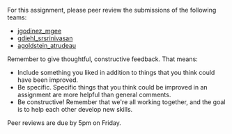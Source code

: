 For this assignment, please peer review the submissions of the following teams:
* [jgodinez_mgee](https://github.com/hmc-cs70-fall2015/Homework-9_jgodinez_mgee/issues/5)
* [gdiehl_srsrinivasan](https://github.com/hmc-cs70-fall2015/Homework-9_gdiehl_srsrinivasan/issues/5)
* [agoldstein_atrudeau](https://github.com/hmc-cs70-fall2015/Homework-9_agoldstein_atrudeau/issues/5)

Remember to give thoughtful, constructive feedback. That means:
* Include something you liked in addition to things that you think could have been improved.
* Be specific. Specific things that you think could be improved in an assignment are more helpful than general comments.
* Be constructive! Remember that we're all working together, and the goal is to help each other develop new skills. 

Peer reviews are due by 5pm on Friday.
